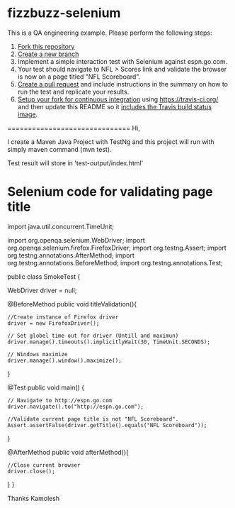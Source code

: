 fizzbuzz-selenium
=================

This is a QA engineering example. Please perform the following steps:

1. [Fork this repository](https://help.github.com/articles/fork-a-repo)
1. [Create a new branch](https://github.com/blog/1377-create-and-delete-branches)
1. Implement a simple interaction test with Selenium against espn.go.com.
  1. Your test should navigate to NFL > Scores link and validate the browser is now on a page titled "NFL Scoreboard".
1. [Create a pull request](https://help.github.com/articles/creating-a-pull-request) and include instructions in the summary on how to run the test and replicate your results.
1. [Setup your fork for continuous integration](http://docs.travis-ci.com/user/languages/java/) using https://travis-ci.org/ and then update this README so it [includes the Travis build status image](http://docs.travis-ci.com/user/status-images/).

==============================
Hi,

I create a Maven Java Project with TestNg and this project will run with simply maven command (mvn test).

Test result will store in 'test-output/index.html'

Selenium code for validating page title
===============================================

import java.util.concurrent.TimeUnit;

import org.openqa.selenium.WebDriver; import org.openqa.selenium.firefox.FirefoxDriver; import org.testng.Assert; import org.testng.annotations.AfterMethod; import org.testng.annotations.BeforeMethod; import org.testng.annotations.Test;

public class SmokeTest {

WebDriver driver = null;

@BeforeMethod
public void titleValidation(){

    //Create instance of Firefox driver
    driver = new FirefoxDriver();

    // Set globel time out for driver (Untill and maximun)
    driver.manage().timeouts().implicitlyWait(30, TimeUnit.SECONDS);

    // Windows maximize
    driver.manage().window().maximize();
}

@Test
public void main() {

    // Navigate to http://espn.go.com
    driver.navigate().to("http://espn.go.com");

    //Validate current page title is not "NFL Scoreboard".
    Assert.assertFalse(driver.getTitle().equals("NFL Scoreboard"));

}

@AfterMethod
public void afterMethod(){

    //Close current browser
    driver.close();
}
}

Thanks Kamolesh
